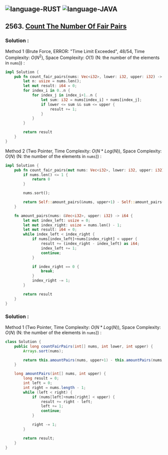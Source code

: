 ![language-RUST](https://img.shields.io/badge/RUST-8d4004?style=for-the-badge&logo=RUST)
![language-JAVA](https://img.shields.io/badge/Java-ED8B00?style=for-the-badge&logo=openjdk)
---

## 2563. [Count The Number Of Fair Pairs](https://leetcode.com/problems/count-the-number-of-fair-pairs)

### Solution :

Method 1 (Brute Force, ERROR: "Time Limit Exceeded", 48/54, Time Complexity: $O(N^2)$, Space Complexity: $O(1)$ (N: the number of the elements in `nums`)) :
```rust
impl Solution {
    pub fn count_fair_pairs(nums: Vec<i32>, lower: i32, upper: i32) -> i64 {
        let n: usize = nums.len();
        let mut result: i64 = 0;
        for index_i in 0..n {
            for index_j in index_i+1..n {
                let sum: i32 = nums[index_i] + nums[index_j];
                if lower <= sum && sum <= upper {
                    result += 1;
                }
            }
        }

        return result
    }
}
```

Method 2 (Two Pointer, Time Complexity: $O(N*Log(N))$, Space Complexity: $O(N)$ (N: the number of the elements in `nums`)) :
```rust
impl Solution {
    pub fn count_fair_pairs(mut nums: Vec<i32>, lower: i32, upper: i32) -> i64 {
        if nums.len() <= 1 {
            return 0
        }

        nums.sort();

        return Self::amount_pairs(&nums, upper+1) - Self::amount_pairs(&nums, lower)
    }

    fn amount_pairs(nums: &Vec<i32>, upper: i32) -> i64 {
        let mut index_left: usize = 0;
        let mut index_right: usize = nums.len() - 1;
        let mut result: i64 = 0;
        while index_left < index_right {
            if nums[index_left]+nums[index_right] < upper {
                result += (index_right - index_left) as i64;
                index_left += 1;
                continue;
            }

            if index_right == 0 {
                break;
            }
            index_right -= 1;
        }

        return result
    }
}
```

### Solution :

Method 1 (Two Pointer, Time Complexity: $O(N*Log(N))$, Space Complexity: $O(N)$ (N: the number of the elements in `nums`)) :
```java
class Solution {
    public long countFairPairs(int[] nums, int lower, int upper) {
        Arrays.sort(nums);

        return this.amountPairs(nums, upper+1) - this.amountPairs(nums, lower);
    }

    long amountPairs(int[] nums, int upper) {
        long result = 0;
        int left = 0;
        int right = nums.length - 1;
        while (left < right) {
            if (nums[left]+nums[right] < upper) {
                result += right - left;
                left += 1;
                continue;
            }

            right -= 1;
        }

        return result;
    }
}
```
